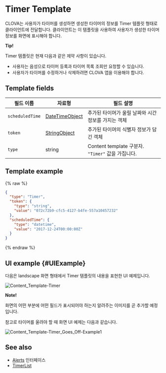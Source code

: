 # Timer Template
CLOVA는 사용자가 타이머를 생성하면 생성한 타이머의 정보를 Timer 템플릿 형태로 클라이언트에 전달합니다. 클라이언트는 이 템플릿을 사용하여 사용자가 생성한 타이머 정보를 화면에 표시해야 합니다.

<div class="tip">
  <p><strong>Tip!</strong></p>
  <p>Timer 템플릿은 현재 다음과 같은 제약 사항이 있습니다.</p>
  <ul>
    <li>사용자는 음성으로 타이머 등록과 타이머 목록 조회만 요청할 수 있습니다.</li>
    <li>사용자가 타이머를 수정하거나 삭제하려면 CLOVA 앱을 이용해야 합니다.</li>
  </ul>
</div>

## Template fields

| 필드 이름       | 자료형    | 필드 설명                     |
|---------------|---------|-----------------------------|
| `scheduledTime` | [DateTimeObject](/Develop/References/ContentTemplates/Shared_Objects.md#DateTimeObject) | 추가된 타이머가 울릴 날짜와 시간 정보를 가지는 객체             |
| `token`         | [StringObject](/Develop/References/ContentTemplates/Shared_Objects.md#StringObject)     | 추가된 타이머의 식별자 정보가 담긴 객체                     |
| `type`          | string                                                                              | Content template 구분자. `"Timer"` 값을 가집니다.        |

## Template example

{% raw %}

```json
{
  "type": "Timer",
  "token": {
    "type": "string",
    "value": "072c72b9-cfc5-4127-b4fe-557a10457232"
  },
  "scheduledTime": {
    "type": "datetime",
    "value": "2017-12-24T00:00:00Z"
  }
}
```

{% endraw %}

## UI example {#UIExample}

다음은 landscape 화면 형태에서 Timer 템플릿의 내용을 표현한 UI 예제입니다.

![Content_Template-Timer](/Develop/Assets/Images/Content_Template-Timer.png)

<div class="note">
  <p><strong>Note!</strong></p>
  <p>화면의 어떤 부분에 어떤 필드가 표시되어야 하는지 알려주는 이미지를 곧 추가할 예정입니다.</p>
</div>

참고로 타이머를 울려야 할 때 화면 UI 예제는 다음과 같습니다.

![Content_Template-Timer_Goes_Off-Example1](/Develop/Assets/Images/Content_Template-Timer_Goes_Off-Example1.png)

## See also
* [Alerts](/Develop/References/MessageInterfaces/Alerts.md) 인터페이스
* [TimerList](/Develop/References/ContentTemplates/TimerList.md)
